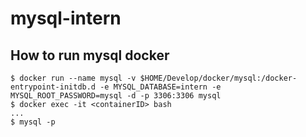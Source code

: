 # mysql-intern

## How to run mysql docker
```
$ docker run --name mysql -v $HOME/Develop/docker/mysql:/docker-entrypoint-initdb.d -e MYSQL_DATABASE=intern -e MYSQL_ROOT_PASSWORD=mysql -d -p 3306:3306 mysql
$ docker exec -it <containerID> bash
...
$ mysql -p
```

